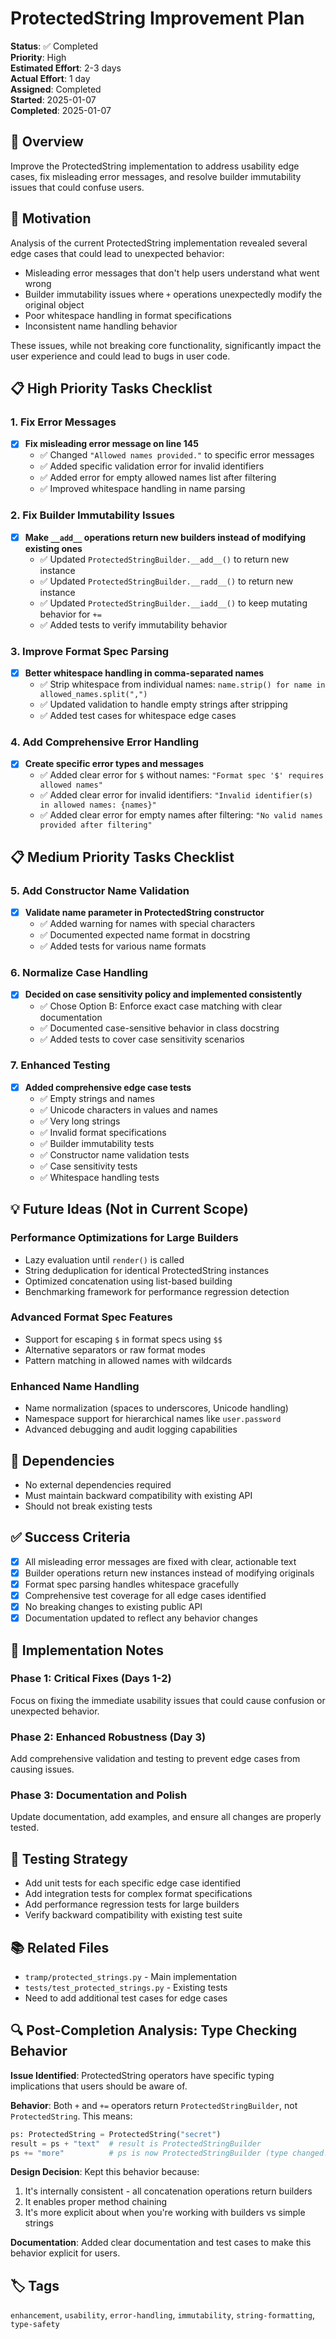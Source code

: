 # ProtectedString Improvement Plan

**Status**: ✅ Completed  
**Priority**: High  
**Estimated Effort**: 2-3 days  
**Actual Effort**: 1 day  
**Assigned**: Completed  
**Started**: 2025-01-07  
**Completed**: 2025-01-07  

## 📖 Overview

Improve the ProtectedString implementation to address usability edge cases, fix misleading error messages, and resolve builder immutability issues that could confuse users.

## 🎯 Motivation

Analysis of the current ProtectedString implementation revealed several edge cases that could lead to unexpected behavior:
- Misleading error messages that don't help users understand what went wrong
- Builder immutability issues where `+` operations unexpectedly modify the original object
- Poor whitespace handling in format specifications
- Inconsistent name handling behavior

These issues, while not breaking core functionality, significantly impact the user experience and could lead to bugs in user code.

## 📋 High Priority Tasks Checklist

### 1. Fix Error Messages
- [x] **Fix misleading error message on line 145**
  - ✅ Changed `"Allowed names provided."` to specific error messages
  - ✅ Added specific validation error for invalid identifiers 
  - ✅ Added error for empty allowed names list after filtering
  - ✅ Improved whitespace handling in name parsing

### 2. Fix Builder Immutability Issues  
- [x] **Make `__add__` operations return new builders instead of modifying existing ones**
  - ✅ Updated `ProtectedStringBuilder.__add__()` to return new instance
  - ✅ Updated `ProtectedStringBuilder.__radd__()` to return new instance
  - ✅ Updated `ProtectedStringBuilder.__iadd__()` to keep mutating behavior for `+=`
  - ✅ Added tests to verify immutability behavior

### 3. Improve Format Spec Parsing
- [x] **Better whitespace handling in comma-separated names**
  - ✅ Strip whitespace from individual names: `name.strip() for name in allowed_names.split(",")`
  - ✅ Updated validation to handle empty strings after stripping
  - ✅ Added test cases for whitespace edge cases

### 4. Add Comprehensive Error Handling
- [x] **Create specific error types and messages**
  - ✅ Added clear error for `$` without names: `"Format spec '$' requires allowed names"`
  - ✅ Added clear error for invalid identifiers: `"Invalid identifier(s) in allowed names: {names}"`
  - ✅ Added clear error for empty names after filtering: `"No valid names provided after filtering"`

## 📋 Medium Priority Tasks Checklist

### 5. Add Constructor Name Validation
- [x] **Validate name parameter in ProtectedString constructor**
  - ✅ Added warning for names with special characters
  - ✅ Documented expected name format in docstring
  - ✅ Added tests for various name formats

### 6. Normalize Case Handling
- [x] **Decided on case sensitivity policy and implemented consistently**
  - ✅ Chose Option B: Enforce exact case matching with clear documentation
  - ✅ Documented case-sensitive behavior in class docstring
  - ✅ Added tests to cover case sensitivity scenarios

### 7. Enhanced Testing
- [x] **Added comprehensive edge case tests**
  - ✅ Empty strings and names
  - ✅ Unicode characters in values and names
  - ✅ Very long strings
  - ✅ Invalid format specifications
  - ✅ Builder immutability tests
  - ✅ Constructor name validation tests
  - ✅ Case sensitivity tests
  - ✅ Whitespace handling tests

## 💡 Future Ideas (Not in Current Scope)

### Performance Optimizations for Large Builders
- Lazy evaluation until `render()` is called
- String deduplication for identical ProtectedString instances
- Optimized concatenation using list-based building
- Benchmarking framework for performance regression detection

### Advanced Format Spec Features
- Support for escaping `$` in format specs using `$$`
- Alternative separators or raw format modes
- Pattern matching in allowed names with wildcards

### Enhanced Name Handling
- Name normalization (spaces to underscores, Unicode handling)
- Namespace support for hierarchical names like `user.password`
- Advanced debugging and audit logging capabilities

## 🔗 Dependencies

- No external dependencies required
- Must maintain backward compatibility with existing API
- Should not break existing tests

## ✅ Success Criteria

- [x] All misleading error messages are fixed with clear, actionable text
- [x] Builder operations return new instances instead of modifying originals
- [x] Format spec parsing handles whitespace gracefully
- [x] Comprehensive test coverage for all edge cases identified
- [x] No breaking changes to existing public API
- [x] Documentation updated to reflect any behavior changes

## 📝 Implementation Notes

### Phase 1: Critical Fixes (Days 1-2)
Focus on fixing the immediate usability issues that could cause confusion or unexpected behavior.

### Phase 2: Enhanced Robustness (Day 3)
Add comprehensive validation and testing to prevent edge cases from causing issues.

### Phase 3: Documentation and Polish
Update documentation, add examples, and ensure all changes are properly tested.

## 🧪 Testing Strategy

- Add unit tests for each specific edge case identified
- Add integration tests for complex format specifications
- Add performance regression tests for large builders
- Verify backward compatibility with existing test suite

## 📚 Related Files

- `tramp/protected_strings.py` - Main implementation
- `tests/test_protected_strings.py` - Existing tests
- Need to add additional test cases for edge cases

## 🔍 Post-Completion Analysis: Type Checking Behavior

**Issue Identified**: ProtectedString operators have specific typing implications that users should be aware of.

**Behavior**: Both `+` and `+=` operators return `ProtectedStringBuilder`, not `ProtectedString`. This means:
```python
ps: ProtectedString = ProtectedString("secret")
result = ps + "text"  # result is ProtectedStringBuilder
ps += "more"          # ps is now ProtectedStringBuilder (type changed!)
```

**Design Decision**: Kept this behavior because:
1. It's internally consistent - all concatenation operations return builders
2. It enables proper method chaining 
3. It's more explicit about when you're working with builders vs simple strings

**Documentation**: Added clear documentation and test cases to make this behavior explicit for users.

## 🏷️ Tags

`enhancement`, `usability`, `error-handling`, `immutability`, `string-formatting`, `type-safety`